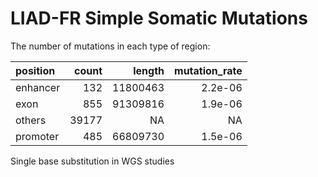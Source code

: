 LIAD-FR Simple Somatic Mutations
================

The number of mutations in each type of region:

| position | count |   length | mutation\_rate |
| :------- | ----: | -------: | -------------: |
| enhancer |   132 | 11800463 |        2.2e-06 |
| exon     |   855 | 91309816 |        1.9e-06 |
| others   | 39177 |       NA |             NA |
| promoter |   485 | 66809730 |        1.5e-06 |

Single base substitution in WGS studies
